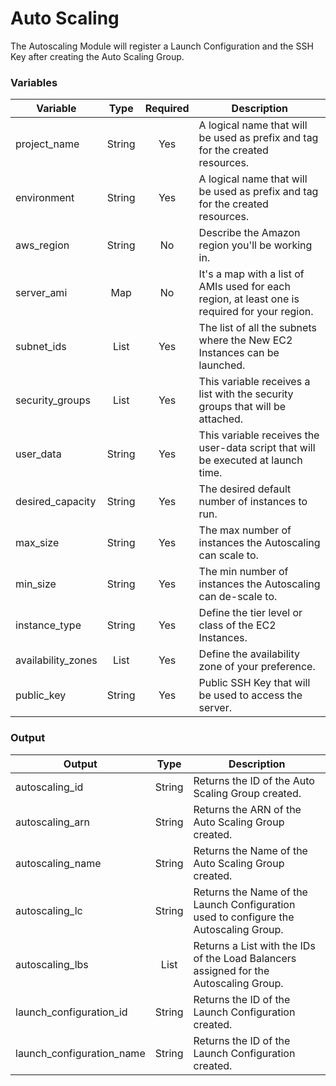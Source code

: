 # Auto Scaling
The Autoscaling Module will register a Launch Configuration and the SSH Key after creating the Auto Scaling Group.

### Variables

| Variable     | Type         | Required     | Description  |
| ------------ | :----------: | :----------: | ------------ |
| project_name       | String | Yes | A logical name that will be used as prefix and tag for the created resources. |
| environment        | String | Yes | A logical name that will be used as prefix and tag for the created resources. |
| aws_region         | String | No  | Describe the Amazon region you'll be working in. |
| server_ami         | Map    | No  | It's a map with a list of AMIs used for each region, at least one is required for your region. |
| subnet_ids         | List   | Yes | The list of all the subnets where the New EC2 Instances can be launched. |
| security_groups    | List   | Yes | This variable receives a list with the security groups that will be attached. |
| user_data          | String | Yes | This variable receives the user-data script that will be executed at launch time. |
| desired_capacity   | String | Yes | The desired default number of instances to run. |
| max_size           | String | Yes | The max number of instances the Autoscaling can scale to. |
| min_size           | String | Yes | The min number of instances the Autoscaling can de-scale to. |
| instance_type      | String | Yes | Define the tier level or class of the EC2 Instances. |
| availability_zones | List   | Yes | Define the availability zone of your preference. |
| public_key         | String | Yes | Public SSH Key that will be used to access the server. |




### Output

| Output       | Type         |  Description  |
| ------------ | :----------: |  ------------ |
| autoscaling_id             | String | Returns the ID of the Auto Scaling Group created. |
| autoscaling_arn            | String | Returns the ARN of the Auto Scaling Group created. |
| autoscaling_name           | String | Returns the Name of the Auto Scaling Group created. |
| autoscaling_lc             | String | Returns the Name of the Launch Configuration used to configure the Autoscaling Group. |
| autoscaling_lbs            | List   | Returns a List with the IDs of the Load Balancers assigned for the Autoscaling Group. |
| launch_configuration_id    | String | Returns the ID of the Launch Configuration created. |
| launch_configuration_name  | String | Returns the ID of the Launch Configuration created. |
